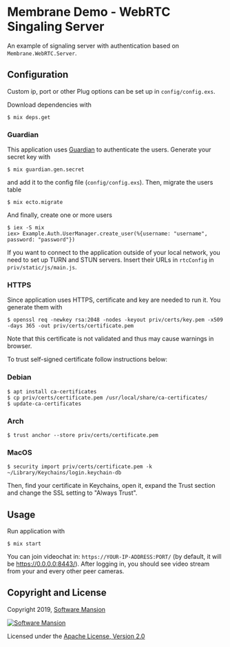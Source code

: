# Membrane Demo - WebRTC Singaling Server 

An example of signaling server with authentication based on `Membrane.WebRTC.Server`.

## Configuration

Custom ip, port or other Plug options can be set up in `config/config.exs`. 

Download dependencies with

```
$ mix deps.get
```

### Guardian

This application uses [Guardian](https://github.com/ueberauth/guardian) to authenticate 
the users. Generate your secret key with

```
$ mix guardian.gen.secret
```

and add it to the config file (`config/config.exs`). Then, migrate the users table

```
$ mix ecto.migrate
```

And finally, create one or more users

```
$ iex -S mix
iex> Example.Auth.UserManager.create_user(%{username: "username", password: "password"})
```

If you want to connect to the application outside of your local network, you need to set up 
TURN and STUN servers. Insert their URLs in `rtcConfig` in `priv/static/js/main.js`.
 
### HTTPS

Since application uses HTTPS, certificate and key are needed to run it. You generate them with

```
$ openssl req -newkey rsa:2048 -nodes -keyout priv/certs/key.pem -x509 -days 365 -out priv/certs/certificate.pem
```

Note that this certificate is not validated and thus may cause warnings in browser.

To trust self-signed certificate follow instructions below:

### Debian

```
$ apt install ca-certificates
$ cp priv/certs/certificate.pem /usr/local/share/ca-certificates/
$ update-ca-certificates
```

### Arch

```
$ trust anchor --store priv/certs/certificate.pem
```

### MacOS

```
$ security import priv/certs/certificate.pem -k ~/Library/Keychains/login.keychain-db
```

Then, find your certificate in Keychains, open it, expand the Trust section and change
the SSL setting to "Always Trust".

## Usage

Run application with

```
$ mix start
```

You can join videochat in: `https://YOUR-IP-ADDRESS:PORT/` (by default, it will be 
https://0.0.0.0:8443/). After logging in, you should see video stream from your and every other
peer cameras.

## Copyright and License

Copyright 2019, [Software Mansion](https://swmansion.com/?utm_source=git&utm_medium=readme&utm_campaign=membrane)

[![Software Mansion](https://membraneframework.github.io/static/logo/swm_logo_readme.png)](https://swmansion.com/?utm_source=git&utm_medium=readme&utm_campaign=membrane)

Licensed under the [Apache License, Version 2.0](LICENSE)
